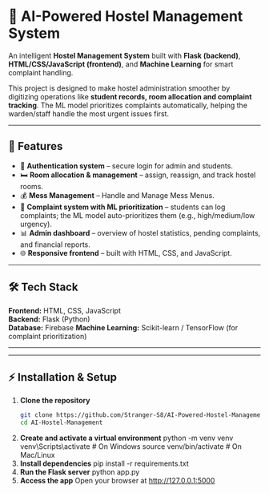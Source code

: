 # 🏨 AI-Powered Hostel Management System  

An intelligent **Hostel Management System** built with **Flask (backend)**, **HTML/CSS/JavaScript (frontend)**, and **Machine Learning** for smart complaint handling.  

This project is designed to make hostel administration smoother by digitizing operations like **student records, room allocation and complaint tracking**. The ML model prioritizes complaints automatically, helping the warden/staff handle the most urgent issues first.  

---

## 🚀 Features
- 🔑 **Authentication system** – secure login for admin and students.  
- 🛏️ **Room allocation & management** – assign, reassign, and track hostel rooms.  
- 💰 **Mess Management** – Handle and Manage Mess Menus.  
- 📝 **Complaint system with ML prioritization** – students can log complaints; the ML model auto-prioritizes them (e.g., high/medium/low urgency).  
- 📊 **Admin dashboard** – overview of hostel statistics, pending complaints, and financial reports.  
- 🌐 **Responsive frontend** – built with HTML, CSS, and JavaScript.  

---

## 🛠️ Tech Stack
**Frontend:** HTML, CSS, JavaScript  
**Backend:** Flask (Python)  
**Database:** Firebase 
**Machine Learning:** Scikit-learn / TensorFlow (for complaint prioritization)  

---


---

## ⚡ Installation & Setup

1. **Clone the repository**
   ```bash
   git clone https://github.com/Stranger-S8/AI-Powered-Hostel-Management.git
   cd AI-Hostel-Management
2. **Create and activate a virtual environment**
    python -m venv venv
    venv\Scripts\activate     # On Windows
    source venv/bin/activate  # On Mac/Linux
3. **Install dependencies**
    pip install -r requirements.txt
4.  **Run the Flask server**
    python app.py
5. **Access the app**
    Open your browser at http://127.0.0.1:5000


